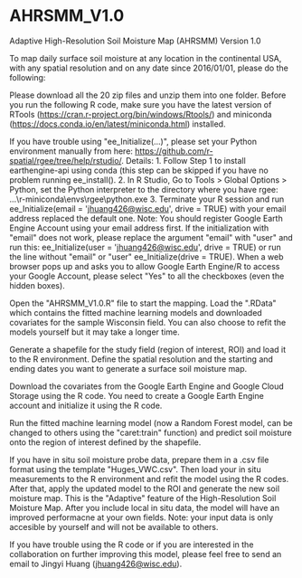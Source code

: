 # AHRSMM_V1.0
Adaptive High-Resolution Soil Moisture Map (AHRSMM) Version 1.0

To map daily surface soil moisture at any location in the continental USA, with any spatial resolution and on any date since 2016/01/01, please do the following:

Please download all the 20 zip files and unzip them into one folder. Before you run the following R code, make sure you have the latest version of RTools (https://cran.r-project.org/bin/windows/Rtools/) and miniconda (https://docs.conda.io/en/latest/miniconda.html) installed.

If you have trouble using "ee_Initialize(...)", please set your Python environment manually from here: https://github.com/r-spatial/rgee/tree/help/rstudio/. Details: 1. Follow Step 1 to install earthengine-api using conda (this step can be skipped if you have no problem running ee_install(). 2. In R Studio, Go to Tools > Global Options > Python, set the Python interpreter to the directory where you have rgee: ...\r-miniconda\envs\rgee\python.exe 3. Terminate your R session and run ee_Initialize(email = 'jhuang426@wisc.edu', drive = TRUE) with your email address replaced the default one. Note: You should register Google Earth Engine Account using your email address first. If the initialization with "email" does not work, please replace the argument "email" with "user" and run this: ee_Initialize(user = 'jhuang426@wisc.edu', drive = TRUE) or run the line without "email" or "user" ee_Initialize(drive = TRUE). When a web browser pops up and asks you to allow Google Earth Engine/R to access your Google Account, please select "Yes" to all the checkboxes (even the hidden boxes). 


Open the "AHRSMM_V1.0.R" file to start the mapping. Load the ".RData" which contains the fitted machine learning models and downloaded covariates for the sample Wisconsin field. You can also choose to refit the models yourself but it may take a longer time.

Generate a shapefile for the study field (region of interest, ROI) and load it to the R environment. Define the spatial resolution and the starting and ending dates you want to generate a surface soil moisture map.

Download the covariates from the Google Earth Engine and Google Cloud Storage using the R code. You need to create a Google Earth Engine account and initialize it using the R code.

Run the fitted machine learning model (now a Random Forest model, can be changed to others using the "caret:train" function) and predict soil moisture onto the region of interest defined by the shapefile.

If you have in situ soil moisture probe data, prepare them in a .csv file format using the template "Huges_VWC.csv". Then load your in situ measurements to the R environment and refit the model using the R codes. After that, apply the updated model to the ROI and generate the new soil moisture map. This is the "Adaptive" feature of the High-Resolution Soil Moisture Map. After you include local in situ data, the model will have an improved performacne at your own fields. Note: your input data is only accesible by yourself and will not be available to others.

If you have trouble using the R code or if you are interested in the collaboration on further improving this model, please feel free to send an email to Jingyi Huang (jhuang426@wisc.edu).

